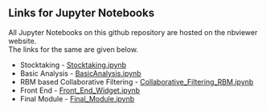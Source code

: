 ## Links for Jupyter Notebooks

All Jupyter Notebooks on this github repository are hosted on the nbviewer website. <br>
The links for the same are given below.

* Stocktaking - [Stocktaking.ipynb](https://nbviewer.jupyter.org/github/sumanthvrao/We_R_Pythons/blob/master/stocktaking.ipynb)
* Basic Analysis - [BasicAnalysis.ipynb](https://nbviewer.jupyter.org/github/sumanthvrao/We_R_Pythons/blob/master/BasicAnalysis.ipynb)
* RBM based Collaborative Filtering - [Collaborative_Filtering_RBM.ipynb](https://nbviewer.jupyter.org/github/sumanthvrao/We_R_Pythons/blob/master/Collaborative_filtering_RBM.ipynb)
* Front End - [Front_End_Widget.ipynb](https://nbviewer.jupyter.org/github/sumanthvrao/We_R_Pythons/blob/master/Front_End_Widget.ipynb)
* Final Module - [Final_Module.ipynb](https://nbviewer.jupyter.org/github/sumanthvrao/We_R_Pythons/blob/master/Final_Module.ipynb)

